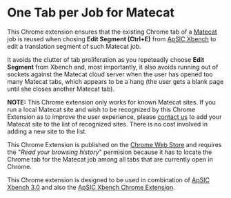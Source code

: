 # One Tab per Job for Matecat
This Chrome extension ensures that the existing Chrome tab of a [Matecat](https://www.matecat.com) job is reused when chosing **Edit Segment (Ctrl+E)** from [ApSIC Xbench](http://www.xbench.net) to edit a translation segment of such Matecat job.

It avoids the clutter of tab proliferation as you repeteadly choose **Edit Segment** from Xbench and, most importantly, it also avoids running out of sockets against the Matecat cloud server when the user has opened too many Matecat tabs, which appears to be a hang (the user gets a blank page until she closes another Matecat tab).

**NOTE:** This Chrome extension only works for known Matecat sites.  If you run a local Matecat site and wish to be recognized by this Chrome Extension as to improve the user experience, please [contact us](https://www.xbench.net/index.php/contact-us) to add your Matecat site to the list of recognized sites.  There is no cost involved in adding a new site to the list.

This Chrome Extension is published on the [Chrome Web Store](https://chrome.google.com/webstore/detail/one-tab-per-job-for-matec/amlgbghdoipfolgicbijclknldenpijf) and requires the "_Read your browsing history_" permision because it has to locate the Chrome tab for the Matecat job among all tabs that are currently open in Chrome.

This Chrome extension is designed to be used in combination of [ApSIC Xbench 3.0](http://www.xbench.net) and also the [ApSIC Xbench Chrome Extension](https://chrome.google.com/webstore/detail/apsic-xbench-extension/hocobnhnpniphphccgaliheohnobbdjo).
